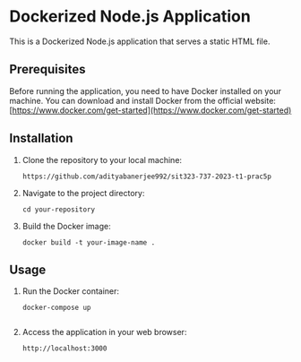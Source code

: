 # Dockerized Node.js Application

This is a Dockerized Node.js application that serves a static HTML file.

## Prerequisites

Before running the application, you need to have Docker installed on your machine. You can download and install Docker from the official website: [https://www.docker.com/get-started](https://www.docker.com/get-started)

## Installation

1. Clone the repository to your local machine:

   ```
   https://github.com/adityabanerjee992/sit323-737-2023-t1-prac5p
   ```
2. Navigate to the project directory:

   ```
   cd your-repository
   ```
3. Build the Docker image:

   ```
   docker build -t your-image-name .
   ```

## Usage

1. Run the Docker container:

   ```
   docker-compose up


   ```
2. Access the application in your web browser:

   ```
   http://localhost:3000
   ```
